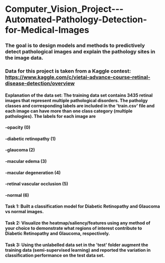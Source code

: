 # Computer_Vision_Project---Automated-Pathology-Detection-for-Medical-Images

### The goal is to design models and methods to predictively detect pathological images and explain the pathology sites in the image data.

### Data for this project is taken from a Kaggle contest: https://www.kaggle.com/c/vietai-advance-course-retinal-disease-detection/overview

#### Explanation of the data set: The training data set contains 3435 retinal images that represent multiple pathological disorders. The patholgy classes and corresponding labels are included in the 'train.csv' file and each image can have more than one class category (multiple pathologies). The labels for each image are

#### -opacity (0) 
#### -diabetic retinopathy (1)
#### -glaucoma (2)
#### -macular edema (3)
#### -macular degeneration (4)
#### -retinal vascular occlusion (5)
#### -normal (6)

#### Task 1: Built a classification model for Diabetic Retinopathy and Glaucoma vs normal images.

#### Task 2: Visualize the heatmap/saliency/features using any method of your choice to demonstrate what regions of interest contribute to Diabetic Retinopathy and Glaucoma, respectively.

#### Task 3: Using the unlabelled data set in the 'test' folder augment the training data (semi-supervised learning) and reported the variation in classification performance on the test data set.
